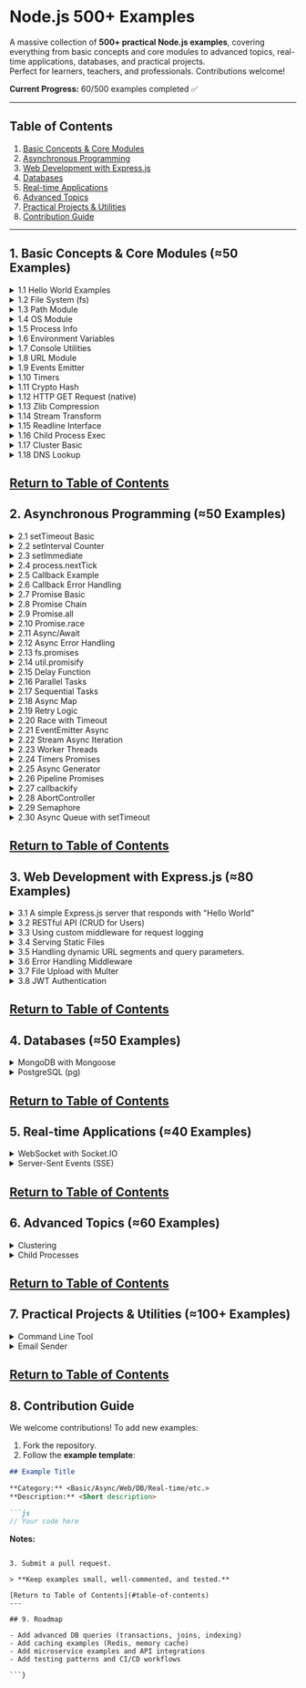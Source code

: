 # Node.js 500+ Examples

A massive collection of **500+ practical Node.js examples**, covering everything from basic concepts and core modules to advanced topics, real-time applications, databases, and practical projects.  
Perfect for learners, teachers, and professionals. Contributions welcome!

**Current Progress:** 60/500 examples completed ✅

---

## Table of Contents

1. [Basic Concepts & Core Modules](#1-basic-concepts--core-modules)  
2. [Asynchronous Programming](#2-asynchronous-programming)  
3. [Web Development with Express.js](#3-web-development-with-expressjs)  
4. [Databases](#4-databases)  
5. [Real-time Applications](#5-real-time-applications)  
6. [Advanced Topics](#6-advanced-topics)  
7. [Practical Projects & Utilities](#7-practical-projects--utilities)  
8. [Contribution Guide](#8-contribution-guide)  

---

## 1. Basic Concepts & Core Modules (≈50 Examples)

<details>
<summary>1.1 Hello World Examples</summary>

```js
const http = require('http');
const server = http.createServer((req, res) => {
  res.end('Hello World');
});
server.listen(3000, () => console.log('Server running on port 3000'));
```

</details>

<details>
<summary>1.2 File System (fs)</summary>

```js
const fs = require('fs');
fs.readFile('example.txt', 'utf8', (err, data) => {
  if (err) throw err;
  console.log(data);
});
```

</details>

<details>
<summary>1.3 Path Module</summary>

```js
const path = require('path');
const fullPath = path.join(__dirname, 'folder', 'file.txt');
console.log(fullPath);
```

</details>

<!-- Add remaining 47 examples similarly -->


<details>
<summary>1.4 OS Module</summary>

```js
const os = require('os');
console.log('CPU architecture:', os.arch());
console.log('Free memory (MB):', os.freemem() / 1024 / 1024);
console.log('Platform:', os.platform());
```
</details>

<details>
<summary>1.5 Process Info</summary>

```js
console.log('PID:', process.pid);
console.log('Node Version:', process.version);
console.log('Uptime (s):', process.uptime());
```
</details>

<details>
<summary>1.6 Environment Variables</summary>

```js
process.env.MY_APP_MODE = 'development';
console.log('Mode:', process.env.MY_APP_MODE);
```
</details>

<details>
<summary>1.7 Console Utilities</summary>

```js
console.time('Timer');
console.log('Hello Console!');
console.warn('Warning message');
console.error('Error message');
console.timeEnd('Timer');
```
</details>

<details>
<summary>1.8 URL Module</summary>

```js
// Example 8: Parse and format URLs
const { URL } = require('url');
const myURL = new URL('https://example.com/path?name=alice');
console.log(myURL.hostname, myURL.searchParams.get('name'));
```
</details>

<details>
<summary>1.9 Events Emitter</summary>

```js
const EventEmitter = require('events');
const emitter = new EventEmitter();
emitter.on('greet', name => console.log(`Hello, ${name}`));
emitter.emit('greet', 'Node.js');
```
</details>

<details>
<summary>1.10 Timers</summary>

```js
let count = 0;
const id = setInterval(() => {
  console.log('Tick', ++count);
  if (count === 5) clearInterval(id);
}, 1000);
```
</details>

<details>
<summary>1.11 Crypto Hash</summary>

```js
const crypto = require('crypto');
const hash = crypto.createHash('sha256').update('Hello').digest('hex');
console.log(hash);
```
</details>

<details>
<summary>1.12 HTTP GET Request (native)</summary>

```js
const https = require('https');
https.get('https://api.github.com', { headers: { 'User-Agent': 'node' } }, res => {
  console.log('Status:', res.statusCode);
});
```
</details>

<details>
<summary>1.13 Zlib Compression</summary>

```js
const fs = require('fs');
const zlib = require('zlib');
fs.createReadStream('input.txt')
  .pipe(zlib.createGzip())
  .pipe(fs.createWriteStream('input.txt.gz'));
```
</details>

<details>
<summary>1.14 Stream Transform</summary>

```js
const { Transform } = require('stream');
const upper = new Transform({
  transform(chunk, enc, cb) {
    cb(null, chunk.toString().toUpperCase());
  }
});
process.stdin.pipe(upper).pipe(process.stdout);
```
</details>

<details>
<summary>1.15 Readline Interface</summary>

```js
const readline = require('readline').createInterface({
  input: process.stdin,
  output: process.stdout
});
readline.question('Your name? ', name => {
  console.log(`Hello, ${name}!`);
  readline.close();
});
```
</details>

<details>
<summary>1.16 Child Process Exec</summary>

```js
const { exec } = require('child_process');
exec('ls -lh', (err, stdout) => {
  if (err) return console.error(err);
  console.log(stdout);
});
```
</details>

<details>
<summary>1.17 Cluster Basic</summary>

```js
const cluster = require('cluster');
const http = require('http');
const os = require('os');
if (cluster.isPrimary) {
  os.cpus().forEach(() => cluster.fork());
} else {
  http.createServer((_, res) => res.end('Hello from worker')).listen(3000);
}
```
</details>

<details>
<summary>1.18 DNS Lookup</summary>

```js
const dns = require('dns');
dns.lookup('example.com', (err, address) => {
  if (err) throw err;
  console.log('IP address:', address);
});
```
</details>

[Return to Table of Contents](#table-of-contents)
---

## 2. Asynchronous Programming (≈50 Examples)

<details>
<summary>2.1 setTimeout Basic</summary>

```js
setTimeout(() => console.log('Hello after 1s'), 1000);
```
</details>

<details>
<summary>2.2 setInterval Counter</summary>

```js
let i = 0;
const id = setInterval(() => {
  console.log(++i);
  if(i===5) clearInterval(id);
}, 500);
```
</details>

<details>
<summary>2.3 setImmediate</summary>

```js
setImmediate(() => console.log('Runs after current loop'));
```
</details>

<details>
<summary>2.4 process.nextTick</summary>

```js
process.nextTick(() => console.log('Next tick callback'));
```
</details>

<details>
<summary>2.5 Callback Example</summary>

```js
function add(a,b,cb){ cb(a+b); }
add(2,3,res=>console.log(res));
```
</details>

<details>
<summary>2.6 Callback Error Handling</summary>

```js
function risky(cb){
  try { throw new Error('fail'); }
  catch(e){ cb(e); }
}
risky(err => err && console.error(err.message));
```
</details>

<details>
<summary>2.7 Promise Basic</summary>

```js
new Promise(res=>res('Done')).then(console.log);
```
</details>

<details>
<summary>2.8 Promise Chain</summary>

```js
Promise.resolve(2).then(x=>x*3).then(console.log);
```
</details>

<details>
<summary>2.9 Promise.all</summary>

```js
Promise.all([Promise.resolve(1),Promise.resolve(2)]).then(console.log);
```
</details>

<details>
<summary>2.10 Promise.race</summary>

```js
Promise.race([
  new Promise(r=>setTimeout(()=>r('fast'),100)),
  new Promise(r=>setTimeout(()=>r('slow'),500))
]).then(console.log);
```
</details>

<details>
<summary>2.11 Async/Await</summary>

```js
(async () => {
  const v = await Promise.resolve('Awaited');
  console.log(v);
})();
```
</details>

<details>
<summary>2.12 Async Error Handling</summary>

```js
(async ()=>{
  try{ await Promise.reject('Fail'); }
  catch(e){ console.error(e); }
})();
```
</details>

<details>
<summary>2.13 fs.promises</summary>

```js
const fs = require('fs').promises;
(async ()=>{
  const txt = await fs.readFile('file.txt','utf8');
  console.log(txt);
})();
```
</details>

<details>
<summary>2.14 util.promisify</summary>

```js
const {promisify} = require('util');
const readFile = promisify(require('fs').readFile);
readFile('file.txt','utf8').then(console.log);
```
</details>

<details>
<summary>2.15 Delay Function</summary>

```js
const delay = ms => new Promise(r=>setTimeout(r,ms));
delay(500).then(()=>console.log('Done'));
```
</details>

<details>
<summary>2.16 Parallel Tasks</summary>

```js
async function run() {
  const [a,b] = await Promise.all([delay(100), delay(200)]);
  console.log('parallel done');
}
run();
```
</details>

<details>
<summary>2.17 Sequential Tasks</summary>

```js
async function run() {
  await delay(100);
  await delay(200);
  console.log('sequential done');
}
run();
```
</details>

<details>
<summary>2.18 Async Map</summary>

```js
async function asyncMap(arr, fn){
  return Promise.all(arr.map(fn));
}
asyncMap([1,2], async x=>x*2).then(console.log);
```
</details>

<details>
<summary>2.19 Retry Logic</summary>

```js
async function retry(fn, n=3){
  for(let i=0;i<n;i++){
    try{return await fn();}
    catch(e){ if(i===n-1) throw e; }
  }
}
```
</details>

<details>
<summary>2.20 Race with Timeout</summary>

```js
function withTimeout(p, ms){
  const t = new Promise((_,rej)=>setTimeout(()=>rej('Timeout'), ms));
  return Promise.race([p,t]);
}
```
</details>

<details>
<summary>2.21 EventEmitter Async</summary>

```js
const {EventEmitter} = require('events');
const em = new EventEmitter();
em.on('data', async d => console.log(await Promise.resolve(d)));
em.emit('data','Hello');
```
</details>

<details>
<summary>2.22 Stream Async Iteration</summary>

```js
const fs = require('fs');
(async ()=>{
  for await(const chunk of fs.createReadStream('file.txt')){
    console.log(chunk.toString());
  }
})();
```
</details>

<details>
<summary>2.23 Worker Threads</summary>

```js
const { Worker } = require('worker_threads');
new Worker('console.log("worker")',{eval:true});
```
</details>

<details>
<summary>2.24 Timers Promises</summary>

```js
const { setTimeout } = require('timers/promises');
await setTimeout(500);
console.log('done');
```
</details>

<details>
<summary>2.25 Async Generator</summary>

```js
async function* gen(){
  yield await Promise.resolve(1);
  yield 2;
}
for await(const x of gen()) console.log(x);
```
</details>

<details>
<summary>2.26 Pipeline Promises</summary>

```js
const {pipeline} = require('stream/promises');
await pipeline(fs.createReadStream('a.txt'), fs.createWriteStream('b.txt'));
```
</details>

<details>
<summary>2.27 callbackify</summary>

```js
const {callbackify} = require('util');
const fn = async ()=>'done';
callbackify(fn)((err,res)=>console.log(res));
```
</details>

<details>
<summary>2.28 AbortController</summary>

```js
const controller = new AbortController();
fetch('https://example.com',{signal:controller.signal});
controller.abort();
```
</details>

<details>
<summary>2.29 Semaphore</summary>

```js
class Semaphore {
  constructor(n){this.n=n; this.q=[];}
  async acquire(){
    if(this.n>0){this.n--; return;}
    await new Promise(r=>this.q.push(r));
  }
  release(){
    this.n++;
    if(this.q.length) this.q.shift()();
  }
}
```
</details>

<details>
<summary>2.30 Async Queue with setTimeout</summary>

```js
const tasks=[1,2,3];
function runQueue(){
  if(!tasks.length) return;
  console.log(tasks.shift());
  setTimeout(runQueue,200);
}
runQueue();
```
</details>

<!-- Add remaining async examples -->

[Return to Table of Contents](#table-of-contents)
---

## 3. Web Development with Express.js (≈80 Examples)

<details>
<summary>3.1 A simple Express.js server that responds with "Hello World"</summary>

```js
const express = require('express');
const app = express();
const PORT = 3000;

app.get('/', (req, res) => {
  res.send('Hello World');
});

app.listen(PORT, () => console.log(`Server running on http://localhost:${PORT}`));
```

</details>

<details>
<summary>3.2 RESTful API (CRUD for Users)</summary>

```js
const express = require('express');
const app = express();
app.use(express.json());

let users = [{ id: 1, name: 'Alice' }];

app.get('/users', (req, res) => res.json(users));
app.post('/users', (req, res) => {
  const user = { id: Date.now(), name: req.body.name };
  users.push(user);
  res.status(201).json(user);
});
app.put('/users/:id', (req, res) => {
  const user = users.find(u => u.id == req.params.id);
  if (!user) return res.sendStatus(404);
  user.name = req.body.name;
  res.json(user);
});
app.delete('/users/:id', (req, res) => {
  users = users.filter(u => u.id != req.params.id);
  res.sendStatus(204);
});

app.listen(3000, () => console.log('API ready on http://localhost:3000'));
```

</details>


<details>
<summary>3.3 Using custom middleware for request logging</summary>

```js
const express = require('express');
const app = express();

// Custom middleware
app.use((req, res, next) => {
  console.log(`${req.method} ${req.url}`);
  next();
});

app.get('/', (req, res) => res.send('Middleware in action!'));

app.listen(3000, () => console.log('Server running with middleware'));

```

</details>


<details>
<summary>3.4 Serving Static Files</summary>

```js
const express = require('express');
const path = require('path');
const app = express();

app.use(express.static(path.join(__dirname, 'public')));

app.listen(3000, () => console.log('Static server at http://localhost:3000'));

```

</details>


<details>
<summary>3.5 Handling dynamic URL segments and query parameters.</summary>

```js
const express = require('express');
const app = express();

app.get('/user/:id', (req, res) => {
  const { id } = req.params;
  const { search } = req.query; // e.g. /user/42?search=books
  res.send(`User ID: ${id}, Search: ${search || 'none'}`);
});

app.listen(3000, () => console.log('Listening on http://localhost:3000'));

```

</details>


</details>


<details>

<summary>3.6 Error Handling Middleware</summary>

```js
const express = require('express');
const app = express();

app.get('/fail', (req, res, next) => {
  const err = new Error('Something went wrong!');
  err.status = 500;
  next(err);
});

// Error handler
app.use((err, req, res, next) => {
  res.status(err.status || 500).json({ message: err.message });
});

app.listen(3000, () => console.log('Error handling example running'));

```

</details>

</details>


<details>
<summary>3.7 File Upload with Multer</summary>

```js
const express = require('express');
const multer = require('multer');
const upload = multer({ dest: 'uploads/' });
const app = express();

app.post('/upload', upload.single('file'), (req, res) => {
  res.send(`File uploaded: ${req.file.originalname}`);
});

app.listen(3000, () => console.log('Upload server ready at /upload'));

```

</details>

</details>


<details>
<summary>3.8 JWT Authentication</summary>

```js
const express = require('express');
const jwt = require('jsonwebtoken');
const app = express();
app.use(express.json());

const SECRET = 'mysecret';

// Login to get token
app.post('/login', (req, res) => {
  const user = { id: 1, name: 'Alice' };
  const token = jwt.sign(user, SECRET, { expiresIn: '1h' });
  res.json({ token });
});

// Protected route
app.get('/profile', (req, res) => {
  const authHeader = req.headers['authorization'];
  const token = authHeader && authHeader.split(' ')[1];
  if (!token) return res.sendStatus(401);

  jwt.verify(token, SECRET, (err, user) => {
    if (err) return res.sendStatus(403);
    res.json({ message: 'Welcome!', user });
  });
});

app.listen(3000, () => console.log('JWT example running on /login and /profile'));

```

</details>

</details>

<!-- Add remaining Express examples -->

[Return to Table of Contents](#table-of-contents)
---

## 4. Databases (≈50 Examples)

<details>
<summary>MongoDB with Mongoose</summary>

```js
const mongoose = require('mongoose');
mongoose.connect('mongodb://localhost:27017/mydb');
```

</details>

<details>
<summary>PostgreSQL (pg)</summary>

```js
const { Client } = require('pg');
const client = new Client();
await client.connect();
const res = await client.query('SELECT NOW()');
console.log(res.rows[0]);
```

</details>

<!-- Add MySQL and other DB examples -->

[Return to Table of Contents](#table-of-contents)
---

## 5. Real-time Applications (≈40 Examples)

<details>
<summary>WebSocket with Socket.IO</summary>

```js
// Example: Simple chat server
const io = require('socket.io')(3000);
io.on('connection', socket => {
  socket.on('message', msg => io.emit('message', msg));
});
```

</details>

<details>
<summary>Server-Sent Events (SSE)</summary>

```js
// Example: SSE endpoint
app.get('/events', (req, res) => {
  res.setHeader('Content-Type', 'text/event-stream');
  setInterval(() => res.write(`data: ${new Date()}\n\n`), 1000);
});
```

</details>

[Return to Table of Contents](#table-of-contents)
---

## 6. Advanced Topics (≈60 Examples)

<details>
<summary>Clustering</summary>

```js
// Example: Basic cluster setup
const cluster = require('cluster');
const http = require('http');
const numCPUs = require('os').cpus().length;

if (cluster.isMaster) {
  for (let i = 0; i < numCPUs; i++) cluster.fork();
} else {
  http.createServer((req, res) => res.end('Hello from worker')).listen(3000);
}
```

</details>

<details>
<summary>Child Processes</summary>

```js
// Example: Spawn child process
const { spawn } = require('child_process');
const ls = spawn('ls', ['-lh']);
ls.stdout.on('data', data => console.log(`Output: ${data}`));
```

</details>

<!-- Add remaining advanced examples -->

[Return to Table of Contents](#table-of-contents)
---

## 7. Practical Projects & Utilities (≈100+ Examples)

<details>
<summary>Command Line Tool</summary>

```js
// Example: Simple CLI
const args = process.argv.slice(2);
console.log(`Hello ${args[0] || 'World'}`);
```

</details>

<details>
<summary>Email Sender</summary>

```js
// Example: Send email with Nodemailer
const nodemailer = require('nodemailer');
const transporter = nodemailer.createTransport({ /* config */ });
transporter.sendMail({ from:'you@domain.com', to:'user@domain.com', subject:'Test', text:'Hello' });
```

</details>

<!-- Add remaining project examples -->

[Return to Table of Contents](#table-of-contents)
---

## 8. Contribution Guide

We welcome contributions! To add new examples:  

1. Fork the repository.  
2. Follow the **example template**:

```markdown
## Example Title

**Category:** <Basic/Async/Web/DB/Real-time/etc.>  
**Description:** <Short description>  

```js
// Your code here
```

**Notes:** <Optional explanation>
```

3. Submit a pull request.  

> **Keep examples small, well-commented, and tested.**

[Return to Table of Contents](#table-of-contents)
---

## 9. Roadmap

- Add advanced DB queries (transactions, joins, indexing)  
- Add caching examples (Redis, memory cache)  
- Add microservice examples and API integrations  
- Add testing patterns and CI/CD workflows  

```}
